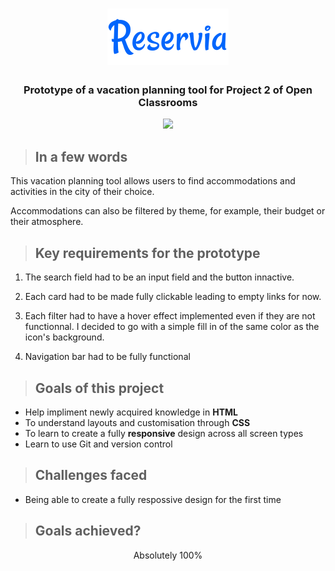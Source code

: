 <h1 align="center">
<img src="CSS/images/logo/Reservia.svg"></h1>

<h3 align="center">Prototype of a vacation planning tool for Project 2 of Open Classrooms</h3>

<p align="center"><img src="README-Media/presentation.gif">

>## **In a few words**
This vacation planning tool allows users to find accommodations and activities in the city of their choice. 

Accommodations can also be filtered by theme, for example, their budget or their atmosphere.

>## **Key requirements for the prototype**
1. The search field had to be an input field and the button innactive.

2. Each card had to be made fully clickable leading to empty links for now.

3. Each filter had to have a hover effect implemented even if they are not functionnal. I decided to go with a simple fill in of the same color as the icon's background.

4. Navigation bar had to be fully functional

>## **Goals of this project**
* Help impliment newly acquired knowledge in **HTML**
* To understand layouts and customisation through **CSS**
* To learn to create a fully **responsive** design across all screen types
* Learn to use Git and version control

>## **Challenges faced**
* Being able to create a fully respossive design for the first time

>## **Goals achieved?**

<p align="center">Absolutely 100%</p>